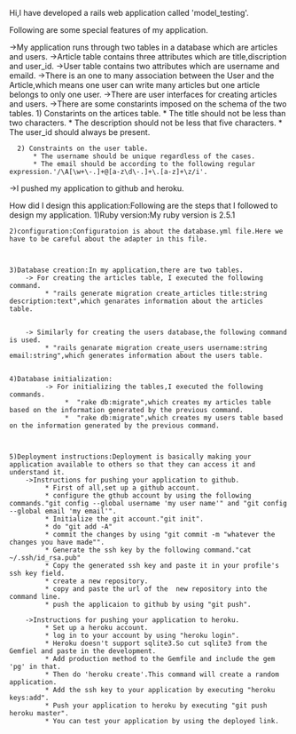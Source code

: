 Hi,I have developed a rails web application called 'model_testing'.

Following are some special features of my application.

  ->My application runs through two tables in a database which are articles and users.
  ->Article table contains three attributes which are title,discription and user_id.
  ->User table contains two attributes which are username and emaild.
  ->There is an one to many association between the User and the Article,which means one user can write many articles but one article belongs to only one user.
  ->There are user interfaces for creating articles and users.
  ->There are some constarints imposed on the schema of the two  tables.
      1) Constarints on the artices table.
          * The title should not be less than two characters.
          * The description should not be less that five characters.
          * The user_id should always be present.

      2) Constraints on the user table.
          * The username should be unique regardless of the cases.
          * The email should be according to the following regular expression.'/\A[\w+\-.]+@[a-z\d\-.]+\.[a-z]+\z/i'.
  ->I pushed my application to github and heroku.


How did I design this application:Following are the steps that I followed to design my application.
    1)Ruby version:My ruby version is 2.5.1


    2)configuration:Configuratoion is about the database.yml file.Here we have to be careful about the adapter in this file.



    3)Database creation:In my application,there are two tables.
        -> For creating the articles table, I executed the following command.
             * "rails generate migration create_articles title:string description:text",which genarates information about the articles table.


        -> Similarly for creating the users database,the following command is used.
             * "rails genarate migration create_users username:string email:string",which generates information about the users table.


    4)Database initialization:
             -> For initializing the tables,I executed the following commands.
                  *  "rake db:migrate",which creates my articles table based on the information generated by the previous command.
                  *  "rake db:migrate",which creates my users table based on the information generated by the previous command.



    5)Deployment instructions:Deployment is basically making your application available to others so that they can access it and understand it.
        ->Instructions for pushing your application to github.
             * First of all,set up a github account.
             * configure the gthub account by using the following commands."git config --global username 'my user name'" and "git config --global email 'my email'".
             * Initialize the git account."git init".
             * do "git add -A"
             * commit the changes by using "git commit -m "whatever the changes you have made"".
             * Generate the ssh key by the following command."cat ~/.ssh/id_rsa.pub"
             * Copy the generated ssh key and paste it in your profile's ssh key field.
             * create a new repository.
             * copy and paste the url of the  new repository into the command line.
             * push the applicaion to github by using "git push".

        ->Instructions for pushing your application to heroku.
             * Set up a heroku account.
             * log in to your account by using "heroku login".
             * Heroku doesn't support sqlite3.So cut sqlite3 from the Gemfiel and paste in the development.
             * Add production method to the Gemfile and include the gem 'pg' in that.
             * Then do 'heroku create'.This command will create a random application.
             * Add the ssh key to your application by executing "heroku keys:add".
             * Push your application to heroku by executing "git push heroku master".
             * You can test your application by using the deployed link.
